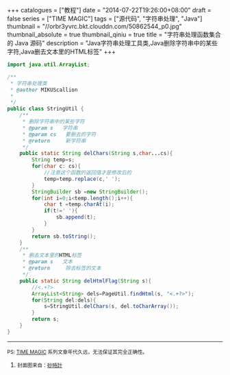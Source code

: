 +++
catalogues = ["教程"]
date = "2014-07-22T19:26:00+08:00"
draft = false
series = ["TIME MAGIC"]
tags = ["源代码", "字符串处理", "Java"]
thumbnail = "//orbr3yvrc.bkt.clouddn.com/50862544_p0.jpg"
thumbnail_absolute = true
thumbnail_qiniu = true
title = "字符串处理函数集合的 Java 源码"
description = "Java字符串处理工具类,Java删除字符串中的某些字符,Java删去文本里的HTML标签"
+++

```java
import java.util.ArrayList;

/**
 * 字符串处理类
 * @author MIKUScallion
 *
 */
public class StringUtil {
	/**
	 * 删除字符串中的某些字符
	 * @param s   字符串
	 * @param cs   要删去的字符
	 * @return     新字符串
	 */
	public static String delChars(String s,char...cs){
		String temp=s;
		for(char c: cs){
			//注意这个函数的返回值才是修改后的
			temp=temp.replace(c,' ');
		}
		StringBuilder sb =new StringBuilder();
		for(int i=0;i<temp.length();i++){
			char t =temp.charAt(i);
			if(t!=' '){
				sb.append(t);
			}
		}
		return sb.toString();
	}
	/**
	 * 删去文本里的HTML标签
	 * @param s   文本
	 * @return     除去标签的文本
	 */
	public static String delHtmlFlag(String s){
		//<.+?>
		ArrayList<String> dels=PageUtil.findHtml(s, "<.+?>");
		for(String del:dels){
			s=StringUtil.delChars(s, del.toCharArray());
		}
		return s;
	}
}
```

---

<small>PS: [TIME MAGIC](/series/time-magic/) 系列文章年代久远，无法保证其完全正确性。</small>


1.  <small>封面图来自：[砂時計](https://www.pixiv.net/member_illust.php?mode=medium&illust_id=50862544) <small>

